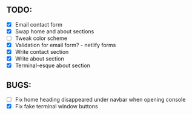 ## TODO:

- [x] Email contact form
- [x] Swap home and about sections
- [ ] Tweak color scheme
- [x] Validation for email form? - netlify forms
- [x] Write contact section
- [x] Write about section
- [x] Terminal-esque about section

## BUGS:

- [ ] Fix home heading disappeared under navbar when opening console
- [x] Fix fake terminal window buttons